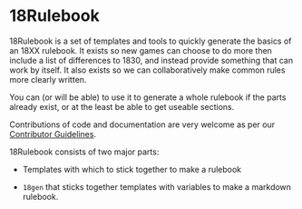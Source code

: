 18Rulebook
==========

18Rulebook is a set of templates and tools to quickly generate the basics of
an 18XX rulebook. It exists so new games can choose to do more then include a
list of differences to 1830, and instead provide something that can work by
itself. It also exists so we can collaboratively make common rules more clearly
written.

You can (or will be able) to use it to generate a whole rulebook if the parts
already exist, or at the least be able to get useable sections.

Contributions of code and documentation are very welcome as per our
[Contributor Guidelines](./CONTRIBUTING.md).

18Rulebook consists of two major parts:

- Templates with which to stick together to make a rulebook

- `18gen` that sticks together templates with variables to make a markdown
  rulebook.